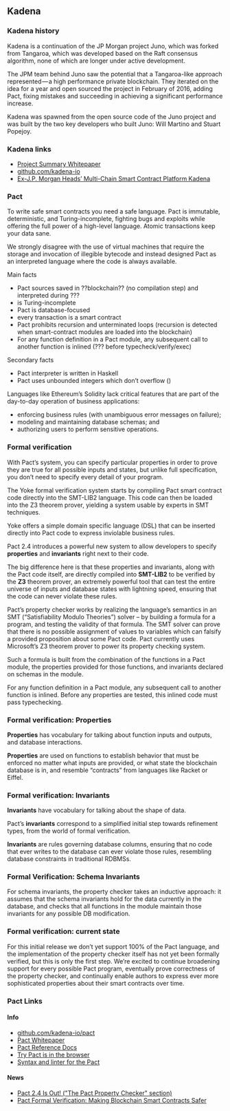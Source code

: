## Kadena

### Kadena history
Kadena is a continuation of the JP Morgan project Juno, which was forked from Tangaroa, which was developed based on the Raft consensus algorithm, none of which are longer under active development.

The JPM team behind Juno saw the potential that a Tangaroa-like approach represented — a high performance private blockchain. They iterated on the idea for a year and open sourced the project in February of 2016, adding Pact, fixing mistakes and succeeding in achieving a significant performance increase.

Kadena was spawned from the open source code of the Juno project and was built by the two key developers who built Juno: Will Martino and Stuart Popejoy.

### Kadena links
- [Project Summary Whitepaper](http://kadena.io/docs/KadenaPublic.pdf)
- [github.com/kadena-io](https://github.com/kadena-io)
- [Ex-J.P. Morgan Heads’ Multi-Chain Smart Contract Platform Kadena](https://medium.com/theblock1/ex-jp-morgan-heads-multi-chain-smart-contract-platform-kadena-4d3be4cedf0)

### Pact

To write safe smart contracts you need a safe language. Pact is immutable, deterministic, and Turing-incomplete, fighting bugs and exploits while offering the full power of a high-level language. Atomic transactions keep your data sane.

We strongly disagree with the use of virtual machines that require the storage and invocation of illegible bytecode and instead designed Pact as an interpreted language where the code is always available.

Main facts
- Pact sources saved in ??blockchain?? (no compilation step) and interpreted during ???
- is Turing-incomplete
- Pact is database-focused
- every transaction is a smart contract
- Pact prohibits recursion and unterminated loops (recursion is detected when smart-contract modules are loaded into the blockchain)
- For any function definition in a Pact module, any subsequent call to another function is inlined (??? before typecheck/verify/exec)

Secondary facts
- Pact interpreter is written in Haskell
- Pact uses unbounded integers which don’t overflow ()

Languages like Ethereum’s Solidity lack critical features that are part of the day-to-day operation of business applications: 
- enforcing business rules (with unambiguous error messages on failure); 
- modeling and maintaining database schemas; and 
- authorizing users to perform sensitive operations.

### Formal verification

With Pact’s system, you can specify particular properties in order to prove they are true for all possible inputs and states, but unlike full specification, you don’t need to specify every detail of your program.

The Yoke formal verification system starts by compiling Pact smart contract code directly into the SMT-LIB2 language. This code can then be loaded into the Z3 theorem prover, yielding a system usable by experts in SMT techniques. 

Yoke offers a simple domain specific language (DSL) that can be inserted directly into Pact code to express inviolable business rules.

Pact 2.4 introduces a powerful new system to allow developers to specify **properties** and **invariants** right next to their code.

The big difference here is that these properties and invariants, along with the Pact code itself, are directly compiled into **SMT-LIB2** to be verified by the **Z3** theorem prover, an extremely powerful tool that can test the entire universe of inputs and database states with lightning speed, ensuring that the code can never violate these rules. 

Pact’s property checker works by realizing the language’s semantics in an SMT (“Satisfiability Modulo Theories”) solver – by building a formula for a program, and testing the validity of that formula. The SMT solver can prove that there is no possible assignment of values to variables which can falsify a provided proposition about some Pact code. Pact currently uses Microsoft’s Z3 theorem prover to power its property checking system.

Such a formula is built from the combination of the functions in a Pact module, the properties provided for those functions, and invariants declared on schemas in the module.

For any function definition in a Pact module, any subsequent call to another function is inlined. Before any properties are tested, this inlined code must pass typechecking.

### Formal verification: Properties

**Properties** has vocabulary for talking about function inputs and outputs, and database interactions. 

**Properties** are used on functions to establish behavior that must be enforced no matter what inputs are provided, or what state the blockchain database is in, and resemble “contracts” from languages like Racket or Eiffel. 

### Formal verification: Invariants

**Invariants** have vocabulary for talking about the shape of data. 

Pact’s **invariants** correspond to a simplified initial step towards refinement types, from the world of formal verification.

**Invariants** are rules governing database columns, ensuring that no code that ever writes to the database can ever violate those rules, resembling database constraints in traditional RDBMSs.

### Formal Verification: Schema Invariants

For schema invariants, the property checker takes an inductive approach: it assumes that the schema invariants hold for the data currently in the database, and checks that all functions in the module maintain those invariants for any possible DB modification.

### Formal verification: current state

For this initial release we don’t yet support 100% of the Pact language, and the implementation of the property checker itself has not yet been formally verified, but this is only the first step. We’re excited to continue broadening support for every possible Pact program, eventually prove correctness of the property checker, and continually enable authors to express ever more sophisticated properties about their smart contracts over time.

### Pact Links
#### Info
- [github.com/kadena-io/pact](https://github.com/kadena-io/pact)
- [Pact Whitepaper](http://kadena.io/docs/Kadena-PactWhitepaper.pdf)
- [Pact Reference Docs](http://pact-language.readthedocs.io/)
- [Try Pact is in the browser](http://kadena.io/try-pact/)
- [Syntax and linter for the Pact](https://github.com/kadena-io/pact-atom)
#### News
- [Pact 2.4 Is Out! ("The Pact Property Checker" section)](https://medium.com/kadena-io/pact-2-4-is-out-dd88a3e7ca31)
- [Pact Formal Verification: Making Blockchain Smart Contracts Safer](https://medium.com/kadena-io/pact-formal-verification-for-blockchain-smart-contracts-done-right-889058bd8c3f)
